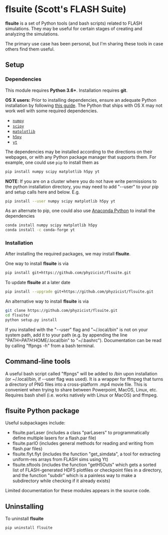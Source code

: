# flsuite (Scott's FLASH Suite)

**flsuite** is a set of Python tools (and bash scripts) related to FLASH simulations. They may be useful for certain stages of creating and analyzing the simulations.

The primary use case has been personal, but I'm sharing these tools in case others find them useful.

## Setup

### Dependencies
This module requires **Python 3.6+**. Installation requires **git**.

**OS X users:** Prior to installing dependencies, ensure an adequate Python installation by following [this guide](https://matplotlib.org/faq/installing_faq.html#osx-notes). The Python that ships with OS X may not work well with some required dependencies.

* [`numpy`](http://www.numpy.org/)
* [`scipy`](https://www.scipy.org/)
* [`matplotlib`](https://matplotlib.org/)
* [`h5py`](https://www.h5py.org/)
* [`yt`](https://yt-project.org/)

The dependencies may be installed according to the directions on 
their webpages, or with any Python
package manager that supports them. For example, one could use `pip` to install
them as
 ```bash
pip install numpy scipy matplotlib h5py yt
```

**NOTE**: If you are on a cluster where you do not have write permissions to the python installation directory, you may need to add "--user" to your pip and setup calls here and below. E.g.
```bash
pip install --user numpy scipy matplotlib h5py yt
```

As an alternate to pip, one could also use [Anaconda Python](https://anaconda.org/anaconda/python) to
install the dependencies
```bash
conda install numpy scipy matplotlib h5py
conda install -c conda-forge yt
```

### Installation
After installing the required packages, we may install **flsuite**.

One way to install **flsuite** is via
```bash
pip install git+https://github.com/phyzicist/flsuite.git
```

To update **flsuite** at a later date
```bash
pip install --upgrade git+https://github.com/phyzicist/flsuite.git
```

An alternative way to install **flsuite** is via
```bash
git clone https://github.com/phyzicist/flsuite.git
cd flsuite/
python setup.py install
```

If you installed with the "--user" flag and "~/.local/bin" is not on your system path, add it to your path (e.g. by appending the line "PATH=$PATH:$HOME/.local/bin" to "~/.bashrc"). Documentation can be read by calling "ffpngs -h" from a bash terminal.

## Command-line tools
A useful bash script called "ffpngs" will be added to /bin upon installation (or ~/.local/bin, if --user flag was used). It is a wrapper for ffmpeg that turns a directory of PNG files into a cross-platform .mp4 movie file. This is convenient when trying to share between Powerpoint, MacOS, Linux, etc.
Requires bash shell (i.e. works natively with Linux or MacOS) and ffmpeg.

## flsuite Python package
Useful subpackages include:
* flsuite.parLaser (includes a class "parLasers" to programmatically define multiple lasers for a flash.par file)
* flsuite.parIO (includes general methods for reading and writing from flash.par files)
* flsuite.flyt.flyt (includes the function "get_simdata", a tool for extracting uniform-res arrays from FLASH sims using Yt)
* flsuite.sftools (includes the function "getH5Outs" which gets a sorted list of FLASH-generated HDF5 plotfiles or checkpoint files in a directory, and the function "subdir" which is a painless way to make a subdirectory while checking if it already exists)

Limited documentation for these modules appears in the source code.
 
## Uninstalling

To uninstall **flsuite**
```shell
pip uninstall flsuite
```